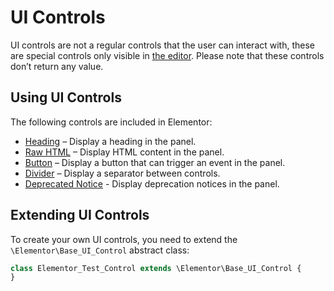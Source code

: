 # UI Controls

<Badge type="tip" vertical="top" text="Elementor Core" /> <Badge type="warning" vertical="top" text="Basic" />

UI controls are not a regular controls that the user can interact with, these are special controls only visible in [the editor](./editor/). Please note that these controls don’t return any value.

## Using UI Controls

The following controls are included in Elementor:

* [Heading](./../controls/classes/control-heading/) – Display a heading in the panel.
* [Raw HTML](./../controls/classes/control-raw-html/) – Display HTML content in the panel.
* [Button](./../controls/classes/control-button/) – Display a button that can trigger an event in the panel.
* [Divider](./../controls/classes/control-divider/) – Display a separator between controls.
* [Deprecated Notice](./../controls/classes/control-deprecated-notice/) - Display deprecation notices in the panel.

## Extending UI Controls

To create your own UI controls, you need to extend the `\Elementor\Base_UI_Control` abstract class:

```php {1}
class Elementor_Test_Control extends \Elementor\Base_UI_Control {
}
```
